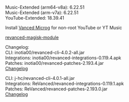Music-Extended (arm64-v8a): 6.22.51  
Music-Extended (arm-v7a): 6.22.51  
YouTube-Extended: 18.39.41  

Install [Vanced Microg](https://github.com/TeamVanced/VancedMicroG/releases) for non-root YouTube or YT Music  

[revanced-magisk-module](https://github.com/j-hc/revanced-magisk-module)  

Changelog:  
CLI: inotia00/revanced-cli-4.0.2-all.jar  
Integrations: inotia00/revanced-integrations-0.119.4.apk  
Patches: inotia00/revanced-patches-2.193.4.jar  
[Changelog](https://github.com/inotia00/revanced-patches/releases/tag/v2.193.4)

CLI: j-hc/revanced-cli-4.0.1-all.jar  
Integrations: ReVanced/revanced-integrations-0.119.1.apk  
Patches: ReVanced/revanced-patches-2.193.0.jar  
[Changelog](https://github.com/ReVanced/revanced-patches/releases/tag/v2.193.0)  
